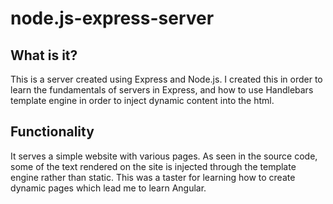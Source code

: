 # node.js-express-server

## What is it?
This is a server created using Express and Node.js. I created this in order to learn the fundamentals of servers in Express, and how to use Handlebars template engine in order to inject dynamic content into the html.

## Functionality
It serves a simple website with various pages. As seen in the source code, some of the text rendered on the site is injected through the template engine rather than static. This was a taster for learning how to create dynamic pages which lead me to learn Angular.
